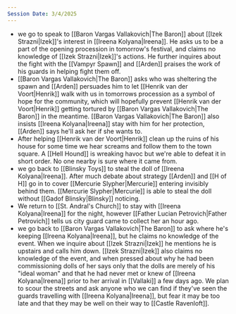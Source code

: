 ```yaml
---
Session Date: 3/4/2025
---
```

- we go to speak to [[Baron Vargas Vallakovich|The Baron]] about [[Izek Strazni|Izek]]'s interest in [[Ireena Kolyana|Ireena]]. He asks us to be a part of the opening procession in tomorrow's festival, and claims no knowledge of [[Izek Strazni|Izek]]'s actions. He further inquires about the fight with the [[Vampyr Spawn]] and [[Arden]] praises the work of his guards in helping fight them off.
- [[Baron Vargas Vallakovich|The Baron]] asks who was sheltering the spawn and [[Arden]] persuades him to let [[Henrik van der Voort|Henrik]] walk with us in tomorrows procession as a symbol of hope for the community, which will hopefully prevent [[Henrik van der Voort|Henrik]] getting tortured by [[Baron Vargas Vallakovich|The Baron]] in the meantime. [[Baron Vargas Vallakovich|The Baron]] also insists [[Ireena Kolyana|Ireena]] stay with him for her protection, [[Arden]] says he'll ask her if she wants to.
- After helping [[Henrik van der Voort|Henrik]] clean up the ruins of his house for some time we hear screams and follow them to the town square. A [[Hell Hound]] is wreaking havoc but we're able to defeat it in short order. No one nearby is sure where it came from.
- we go back to [[Blinsky Toys]] to steal the doll of [[Ireena Kolyana|Ireena]]. After much debate about strategy [[Arden]] and [[H of H]] go in to cover [[Mercurie Slypher|Mercurie]] entering invisibly behind them. [[Mercurie Slypher|Mercurie]] is able to steal the doll without [[Gadof Blinsky|Blinsky]] noticing.
- We return to [[St. Andral's Church]] to stay with [[Ireena Kolyana|Ireena]] for the night, however [[Father Lucian Petrovich|Father Petrovich]] tells us city guard came to collect her an hour ago.
- we go back to [[Baron Vargas Vallakovich|The Baron]] to ask where he's keeping [[Ireena Kolyana|Ireena]], but he claims no knowledge of the event. When we inquire about [[Izek Strazni|Izek]] he mentions he is upstairs and calls him down. [[Izek Strazni|Izek]] also claims no knowledge of the event, and when pressed about why he had been commissioning dolls of her says only that the dolls are merely of his "ideal woman" and that he had never met or knew of [[Ireena Kolyana|Ireena]] prior to her arrival in [[Vallaki]] a few days ago. We plan to scour the streets and ask anyone who we can find if they've seen the guards travelling with [[Ireena Kolyana|Ireena]], but fear it may be too late and that they may be well on their way to [[Castle Ravenloft]].